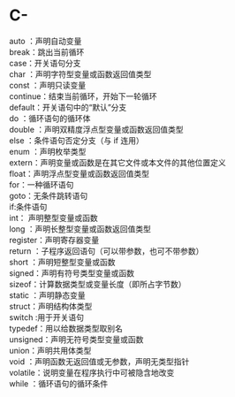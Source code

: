 # C-
auto ：声明自动变量  
break：跳出当前循环  
case：开关语句分支  
char ：声明字符型变量或函数返回值类型  
const ：声明只读变量  
continue：结束当前循环，开始下一轮循环  
default：开关语句中的“默认”分支  
do ：循环语句的循环体  
double ：声明双精度浮点型变量或函数返回值类型  
else ：条件语句否定分支（与 if 连用）  
enum ：声明枚举类型      
extern：声明变量或函数是在其它文件或本文件的其他位置定义  
float：声明浮点型变量或函数返回值类型  
for：一种循环语句  
goto：无条件跳转语句  
if:条件语句  
int： 声明整型变量或函数  
long ：声明长整型变量或函数返回值类型  
register：声明寄存器变量  
return ：子程序返回语句（可以带参数，也可不带参数）  
short ：声明短整型变量或函数  
signed：声明有符号类型变量或函数  
sizeof：计算数据类型或变量长度（即所占字节数）  
static ：声明静态变量  
struct：声明结构体类型  
switch :用于开关语句  
typedef：用以给数据类型取别名  
unsigned：声明无符号类型变量或函数  
union：声明共用体类型  
void ：声明函数无返回值或无参数，声明无类型指针  
volatile：说明变量在程序执行中可被隐含地改变  
while ：循环语句的循环条件  
